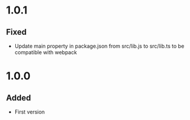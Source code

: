# 1.0.1
## Fixed
- Update main property in package.json from src/lib.js to src/lib.ts to be compatible with webpack

# 1.0.0
## Added
- First version